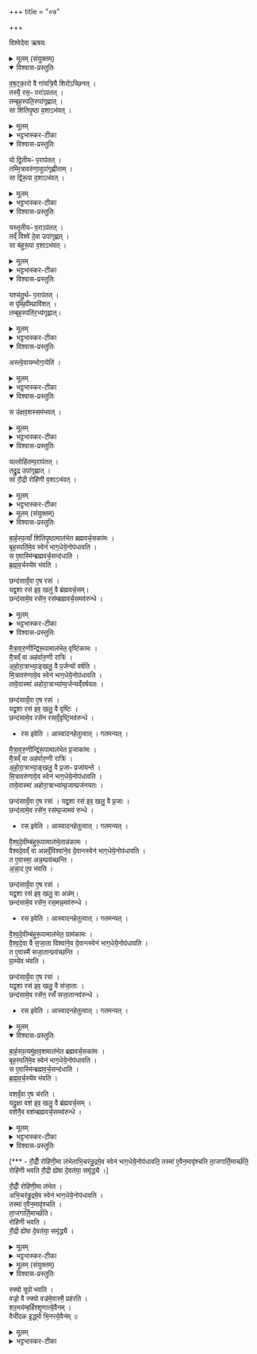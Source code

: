 +++
title = "०७"

+++

विश्वेदेवा ऋषयः


<details><summary>मूलम् (संयुक्तम्)</summary>

व॒ष॒ट्का॒रो वै गा॑यत्रि॒यै शिरो॑ऽच्छिन॒त्तस्यै॒ रस॒ᳶ परा॑ऽपत॒त्तम्बृह॒स्पति॒रुपा॑गृह्णा॒त्सा शि॑तिपृ॒ष्ठा व॒शाऽभ॑व॒द्यो द्वि॒तीयᳶ॑ प॒राप॑त॒त्तम्मि॒त्रावरु॑णा॒वुपा॑गृह्णीताँ॒ सा द्वि॑रू॒पा व॒शाऽभ॑व॒द्यस्तृ॒तीयᳶ॑ प॒राप॑त॒त्तव्ँ विश्वे॑ दे॒वा उपा॑गृह्ण॒न्त्सा ब॑हुरू॒पा व॒शाऽभ॑व॒द्यश्च॑तु॒र्थᳶ प॒राप॑त॒त्स पृ॑थि॒वीम्प्रावि॑श॒त्तम्बृह॒स्पति॑र॒भि (41)  अ॒गृ॒ह्णा॒दस्त्वे॒वायम्भोगा॒येति॒ स उ॑क्षव॒शस्सम॑भव॒द्यल्लोहि॑तम्प॒राप॑त॒त्तद्रु॒द्र उपा॑गृह्णा॒त्सा रौ॒द्री रोहि॑णी व॒शाऽभ॑वत् 
</details>

<details open><summary>विश्वास-प्रस्तुतिः</summary>

व॒ष॒ट्का॒रो वै गा॑यत्रि॒यै शिरो॑ऽच्छिनत् ।  
तस्यै॒ रस॒ᳶ परा॑ऽपतत् ।   
तम्बृह॒स्पति॒रुपा॑गृह्णात् ।  
सा शि॑तिपृ॒ष्ठा व॒शाऽभ॑वत् ।   
</details>

<details><summary>मूलम्</summary>

व॒ष॒ट्का॒रो वै गा॑यत्रि॒यै शिरो॑ऽच्छिनत् ।  
तस्यै॒ रस॒ᳶ परा॑ऽपतत् ।   
तम्बृह॒स्पति॒रुपा॑गृह्णात् ।  
सा शि॑तिपृ॒ष्ठा व॒शाऽभ॑वत् ।   
</details>

<details><summary>भट्टभास्कर-टीका</summary>

1वषट्कार इत्यादि ॥ रसः शरीरस्थं जलम् । शितिपृष्ठादिवशान्तानामुत्पत्तिरुच्यते ।
शितिपृष्ठा । उक्तमुत्तरपदप्रकृतिस्वरत्वम् ।
</details>

<details open><summary>विश्वास-प्रस्तुतिः</summary>

यो द्वि॒तीयᳶ॑ प॒राप॑तत् ।   
तम्मि॒त्रावरु॑णा॒वुपा॑गृह्णीताम् ।  
सा द्वि॑रू॒पा व॒शाऽभ॑वत् ।  
</details>

<details><summary>मूलम्</summary>

यो द्वि॒तीयᳶ॑ प॒राप॑तत् ।   
तम्मि॒त्रावरु॑णा॒वुपा॑गृह्णीताम् ।  
सा द्वि॑रू॒पा व॒शाऽभ॑वत् ।  
</details>

<details><summary>भट्टभास्कर-टीका</summary>

यो द्वितीयः परापतदिति । 'यद्वृत्तान्नित्यम्' इति निघाते प्रतिषिद्धे, 'उदात्तवता तिङा' इति समासः । द्विरूपा शुक्लकृष्णा वे[ष्णैवे]ति केचित्।
</details>

<details open><summary>विश्वास-प्रस्तुतिः</summary>

यस्तृ॒तीयᳶ॑  प॒राऽप॑तत् ।  
तव्ँ विश्वे॑ दे॒वा उपा॑गृह्णत् ।  
सा ब॑हुरू॒पा व॒शाऽभ॑वत् ।   
</details>

<details><summary>मूलम्</summary>

यस्तृ॒तीयᳶ॑  प॒राऽप॑तत् ।  
तव्ँ विश्वे॑ दे॒वा उपा॑गृह्णत् ।  
सा ब॑हुरू॒पा व॒शाऽभ॑वत् ।   
</details>

<details><summary>भट्टभास्कर-टीका</summary>

। निरुदकादित्वादुत्तरपदान्तोदात्तत्वम् । बहुरूपा । 'बहोर्नञ्वत्' इत्युत्तरपदान्तोदात्तत्वम् ।
</details>

<details open><summary>विश्वास-प्रस्तुतिः</summary>

यश्च॑तु॒र्थᳶ प॒राप॑तत् ।  
स पृ॑थि॒वीम्प्रावि॑शत् ।   
तम्बृह॒स्पति॑र॒भ्य॑गृह्णात्।  
</details>

<details><summary>मूलम्</summary>

यश्च॑तु॒र्थᳶ प॒राप॑तत् ।  
स पृ॑थि॒वीम्प्रावि॑शत् ।   
तम्बृह॒स्पति॑र॒भ्य॑गृह्णात्।  
</details>

<details><summary>भट्टभास्कर-टीका</summary>

अभ्यगृह्णादिति । निर्गमनकाल एव ग्रहणमुपग्रहणम् । निर्गत्य भूमौ प्रविष्टस्य उपरिग्रहणमभिग्रहणम् ।
</details>

<details open><summary>विश्वास-प्रस्तुतिः</summary>

अस्त्वे॒वायम्भोगा॒येति॑ ।
</details>

<details><summary>मूलम्</summary>

अस्त्वे॒वायम्भोगा॒येति॑ ।
</details>

<details><summary>भट्टभास्कर-टीका</summary>

अस्त्वेवेति । अयं मम भोगायैवास्तु वृधा भूमौ सङ्क्रान्तो मा भूदिति ।
</details>

<details open><summary>विश्वास-प्रस्तुतिः</summary>

स उ॑क्षव॒शस्सम॑भवत् ।  
</details>

<details><summary>मूलम्</summary>

स उ॑क्षव॒शस्सम॑भवत् ।  
</details>

<details><summary>भट्टभास्कर-टीका</summary>

उक्षवश इति । उक्षा चासौ वशश्चेत्युक्षवशः । यथेष्टचारी वशः । मोघरेता इत्यन्ये । प्रजननाशक्त इत्यन्ये ।
</details>

<details open><summary>विश्वास-प्रस्तुतिः</summary>

यल्लोहि॑तम्प॒राप॑तत् ।  
तद्रु॒द्र उपा॑गृह्णात् ।  
सा रौ॒द्री रोहि॑णी व॒शाऽभ॑वत् ।
</details>

<details><summary>मूलम्</summary>

यल्लोहि॑तम्प॒राप॑तत् ।  
तद्रु॒द्र उपा॑गृह्णात् ।  
सा रौ॒द्री रोहि॑णी व॒शाऽभ॑वत् ।
</details>

<details><summary>भट्टभास्कर-टीका</summary>

या गर्भं ध्वंसयन्ती स्वैरं चरति सा वशा । रोहिणी लोहितवर्णा । 'वर्णादनुदात्तात्' इति ङीप् ॥
</details>



<details><summary>मूलम् (संयुक्तम्)</summary>

बार्हस्प॒त्याँ शि॑तिपृ॒ष्ठामाल॑भेत ब्रह्मवर्च॒सका॑मो॒ बृह॒स्पति॑मे॒व स्वेन॑ भाग॒धेये॒नोप॑धावति॒ स ए॒वास्मि॑न्ब्रह्मवर्च॒सन्द॑धाति ब्रह्मवर्च॒स्ये॑व भ॑वति॒ छन्द॑साव्ँ॒वा ए॒ष रसो॒ यद्व॒शा रस॑ इव॒ खलु॑ (42)  वै ब्र॑ह्मवर्च॒सञ्छन्द॑सामे॒व रसे॑न॒ रस॑म्ब्रह्मवर्च॒समव॑रुन्धे मैत्रावरु॒णीन्द्वि॑रू॒पामाल॑भेत॒ वृष्टि॑कामो मै॒त्रव्ँ वा अह॑र्वारु॒णी रात्रि॑रहोरा॒त्राभ्या॒ङ्खलु॒ वै प॒र्जन्यो॑ वर्षति मि॒त्रावरु॑णावे॒व स्वेन॑ भाग॒धेये॒नोप॑धावति॒  तावे॒वास्मा॑ अहोरा॒त्राभ्या॑म्प॒र्जन्यव्ँ॑वर्षयत॒श्छन्द॑साव्ँ॒वा ए॒ष रसो॒ यद्व॒शा रस॑ इव॒ खलु॒ वै वृष्टि॒श्छन्द॑सामे॒व रसे॑न (43) रसव्ँ॒वृष्टि॒मव॑रुन्धे मैत्रावरु॒णीन्द्वि॑रू॒पामाल॑भेत प्र॒जाका॑मो मै॒त्रव्ँ वा अह॑र्वारु॒णी रात्रि॑रहोरा॒त्राभ्या॒ङ्खलु॒ वै प्र॒जाᳶ प्रजा॑यन्ते मि॒त्रावरु॑णावे॒व स्वेन॑ भाग॒धेये॒नोप॑धावति॒  तावे॒वास्मा॑ अहोरा॒त्राभ्या॑म्प्र॒जाम्प्रज॑नयत॒श्छन्द॑साव्ँ॒वा ए॒ष रसो॒ यद्व॒शा रस॑ इव॒ खलु॒ वै प्र॒जा छन्द॑सामे॒व रसे॑न॒ रस॑म्प्र॒जामव॑ (44) रु॒न्धे॒ वै॒श्व॒दे॒वीम्ब॑हुरू॒पामाल॑भे॒तान्न॑कामो वैश्वदे॒वव्ँ वा अन्नव्ँ॒विश्वा॑ने॒व दे॒वान्त्स्वेन॑ भाग॒धेये॒नोप॑धावति॒ त ए॒वास्मा॒ अन्न॒म्प्रय॑च्छन्त्यन्ना॒द ए॒व भ॑वति॒ छन्द॑साव्ँ॒वा ए॒ष रसो॒ यद्व॒शा रस॑ इव॒ खलु॒ वा अन्न॒ञ्छन्द॑सामे॒व रसे॑न॒ रस॒मन्न॒मव॑रुन्धे वैश्वदे॒वीम्ब॑हुरू॒पामाल॑भेत॒ ग्राम॑कामो वैश्वदे॒वा वै (45)  स॒जा॒ता विश्वा॑ने॒व दे॒वान्त्स्वेन॑ भाग॒धेये॒नोप॑धावति॒ त ए॒वास्मै॑ सजा॒तान्प्रय॑च्छन्ति ग्रा॒म्ये॑व भ॑वति॒ छन्द॑साव्ँ॒वा ए॒ष रसो॒ यद्व॒शा रस॑ इव॒ खलु॒ वै स॑जा॒ताश्छन्द॑सामे॒व रसे॑न॒ रसँ॑ सजा॒तानव॑रुन्धे बार्हस्प॒त्यमु॑क्षव॒शमाल॑भेत ब्रह्मवर्च॒सका॑मो॒ बृह॒स्पति॑मे॒व स्वेन॑ भाग॒धेये॒नोप॑धाव॒ति स ए॒वास्मि॑न्ब्रह्मवर्च॒सम् (46)  द॒धा॒ति॒ ब्र॒ह्म॒व॒र्च॒स्ये॑व भ॑वति॒ वशव्ँ॒वा ए॒ष च॑रति॒ यदु॒क्षा वश॑ इव॒ खलु॒ वै ब्र॑ह्मवर्च॒सव्ँ वशे॑नै॒व वश॑म्ब्रह्मवर्च॒समव॑रुन्धे रौ॒द्रीँ रोहि॑णी॒मा ल॑भेताभि॒चर॑न्रु॒द्रमे॒व स्वेन॑ भाग॒धेये॒नोप॑धावति॒  तस्मा॑ ए॒वैन॒मावृ॑श्चति ता॒जगार्ति॒मार्च्छ॑ति॒ रोहि॑णी भवति रौ॒द्री ह्ये॑षा दे॒वत॑या॒ समृ॑द्ध्यै 
</details>

<details open><summary>विश्वास-प्रस्तुतिः</summary>

बा॒र्ह॒स्प॒त्याँ शि॑तिपृ॒ष्ठामाल॑भेत ब्रह्मवर्च॒सका॑मः ।  
बृह॒स्पति॑मे॒व स्वेन॑ भाग॒धेये॒नोप॑धावति ।   
स ए॒वास्मि॑न्ब्रह्मवर्च॒सन्द॑धाति ।  
ब्र॒ह्म॒व॒र्चस्ये॑व भ॑वति ।   

छन्द॑साव्ँ॒वा ए॒ष रसः॑ ।  
यद्व॒शा रस॑ इव॒ खलु॑ वै ब्र॑ह्मवर्च॒सम्।  
छन्द॑सामे॒व रसे॑न॒ रस॑म्ब्रह्मवर्च॒समव॑रुन्धे ।  
</details>

<details><summary>मूलम्</summary>

बा॒र्ह॒स्प॒त्याँ शि॑तिपृ॒ष्ठामाल॑भेत ब्रह्मवर्च॒सका॑मः ।  
बृह॒स्पति॑मे॒व स्वेन॑ भाग॒धेये॒नोप॑धावति ।   
स ए॒वास्मि॑न्ब्रह्मवर्च॒सन्द॑धाति ।  
ब्र॒ह्म॒व॒र्चस्ये॑व भ॑वति ।   

छन्द॑साव्ँ॒वा ए॒ष रसः॑ ।  
यद्व॒शा रस॑ इव॒ खलु॑ वै ब्र॑ह्मवर्च॒सम्।  
छन्द॑सामे॒व रसे॑न॒ रस॑म्ब्रह्मवर्च॒समव॑रुन्धे ।  
</details>

<details><summary>भट्टभास्कर-टीका</summary>

2अथ शितिपृष्ठादीनां विधानं - बार्हस्पत्यामिति ॥ गायत्र्यास्सर्वछन्दोयोनित्वात् छन्दसामित्युक्तम् । रस इवेति । आस्वादनहेतुत्वात् । गतमन्यत् ।
</details>

<details open><summary>विश्वास-प्रस्तुतिः</summary>

मै॒त्रा॒व॒रु॒णीन्द्वि॑रू॒पामाल॑भेत॒ वृष्टि॑कामः ।  
मै॒त्रव्ँ वा अह॑र्वारु॒णी रात्रिः॑ ।  
अ॒हो॒रा॒त्राभ्या॒ङ्खलु॒ वै प॒र्जन्यो॑ वर्षति  ।  
मि॒त्रावरु॑णावे॒व स्वेन॑ भाग॒धेये॒नोप॑धावति ।   
तावे॒वास्मा॑ अहोरा॒त्राभ्या॑म्प॒र्जन्यव्ँ॑वर्षयतः ।   

छन्द॑साव्ँ॒वा ए॒ष रसः॑  ।   
यद्व॒शा रस॑ इव॒ खलु॒ वै वृष्टिः ।   
छन्द॑सामे॒व रसे॑न रसव्ँ॒वृष्टि॒मव॑रुन्धे ।   

- रस इवेति । आस्वादनहेतुत्वात् । गतमन्यत् ।

मै॒त्रा॒व॒रु॒णीन्द्वि॑रू॒पामाल॑भेत प्र॒जाका॑मः ।  
मै॒त्रव्ँ वा अह॑र्वारु॒णी रात्रिः॑ ।  
अ॒हो॒रा॒त्राभ्या॒ङ्खलु॒ वै प्र॒जाᳶ प्रजा॑यन्ते ।  
मि॒त्रावरु॑णावे॒व स्वेन॑ भाग॒धेये॒नोप॑धावति ।  
तावे॒वास्मा॑  अहोरा॒त्राभ्या॑म्प्र॒जाम्प्रज॑नयतः ।  

छन्द॑साव्ँ॒वा  ए॒ष रसः॑  ।
यद्व॒शा रस॑ इव॒ खलु॒ वै प्र॒जाः ।  
छन्द॑सामे॒व रसे॑न॒ रस॑म्प्र॒जामव॑ रुन्धे ।  

- रस इवेति । आस्वादनहेतुत्वात् । गतमन्यत् ।


वै॒श्व॒दे॒वीम्ब॑हुरू॒पामाल॑भे॒तान्न॑कामः ।  
वैश्वदे॒वव्ँ वा अन्नव्ँ॒विश्वा॑ने॒व दे॒वान्त्स्वेन॑ भाग॒धेये॒नोप॑धावति ।  
त ए॒वास्मा॒ अन्न॒म्प्रय॑च्छन्ति ।  
अ॒न्ना॒द ए॒व भ॑वति ।  

छन्द॑साव्ँ॒वा ए॒ष रसः॑ ।  
यद्व॒शा रस॑ इव॒ खलु॒ वा अन्न॑म्।  
छन्द॑सामे॒व रसे॑न॒ रस॒मन्न॒मव॑रुन्धे ।  

- रस इवेति । आस्वादनहेतुत्वात् । गतमन्यत् ।

वै॒श्व॒दे॒वीम्ब॑हुरू॒पामाल॑भेत॒ ग्राम॑कामः ।  
वै॒श्व॒दे॒वा वै स॒जा॒ता विश्वा॑ने॒व दे॒वान्त्स्वेन॑ भाग॒धेये॒नोप॑धावति ।  
त ए॒वास्मै॑ सजा॒तान्प्रय॑च्छन्ति ।  
ग्रा॒म्ये॑व भ॑वति ।  

छन्द॑साव्ँ॒वा ए॒ष  रसः॑  ।  
यद्व॒शा रस॑ इव॒ खलु॒ वै स॑जा॒ताः ।  
छन्द॑सामे॒व रसे॑न॒ रसँ॑ सजा॒तानव॑रुन्धे ।

- रस इवेति । आस्वादनहेतुत्वात् । गतमन्यत् ।
</details>

<details><summary>मूलम्</summary>

मै॒त्रा॒व॒रु॒णीन्द्वि॑रू॒पामाल॑भेत॒ वृष्टि॑कामः ।  
मै॒त्रव्ँ वा अह॑र्वारु॒णी रात्रिः॑ ।  
अ॒हो॒रा॒त्राभ्या॒ङ्खलु॒ वै प॒र्जन्यो॑ वर्षति  ।  
मि॒त्रावरु॑णावे॒व स्वेन॑ भाग॒धेये॒नोप॑धावति ।   
तावे॒वास्मा॑ अहोरा॒त्राभ्या॑म्प॒र्जन्यव्ँ॑वर्षयतः ।   

छन्द॑साव्ँ॒वा ए॒ष रसः॑  ।   
यद्व॒शा रस॑ इव॒ खलु॒ वै वृष्टिः ।   
छन्द॑सामे॒व रसे॑न रसव्ँ॒वृष्टि॒मव॑रुन्धे ।   

- रस इवेति । आस्वादनहेतुत्वात् । गतमन्यत् ।

मै॒त्रा॒व॒रु॒णीन्द्वि॑रू॒पामाल॑भेत प्र॒जाका॑मः ।  
मै॒त्रव्ँ वा अह॑र्वारु॒णी रात्रिः॑ ।  
अ॒हो॒रा॒त्राभ्या॒ङ्खलु॒ वै प्र॒जाᳶ प्रजा॑यन्ते ।  
मि॒त्रावरु॑णावे॒व स्वेन॑ भाग॒धेये॒नोप॑धावति ।  
तावे॒वास्मा॑  अहोरा॒त्राभ्या॑म्प्र॒जाम्प्रज॑नयतः ।  

छन्द॑साव्ँ॒वा  ए॒ष रसः॑  ।
यद्व॒शा रस॑ इव॒ खलु॒ वै प्र॒जाः ।  
छन्द॑सामे॒व रसे॑न॒ रस॑म्प्र॒जामव॑ रुन्धे ।  

- रस इवेति । आस्वादनहेतुत्वात् । गतमन्यत् ।


वै॒श्व॒दे॒वीम्ब॑हुरू॒पामाल॑भे॒तान्न॑कामः ।  
वैश्वदे॒वव्ँ वा अन्नव्ँ॒विश्वा॑ने॒व दे॒वान्त्स्वेन॑ भाग॒धेये॒नोप॑धावति ।  
त ए॒वास्मा॒ अन्न॒म्प्रय॑च्छन्ति ।  
अ॒न्ना॒द ए॒व भ॑वति ।  

छन्द॑साव्ँ॒वा ए॒ष रसः॑ ।  
यद्व॒शा रस॑ इव॒ खलु॒ वा अन्न॑म्।  
छन्द॑सामे॒व रसे॑न॒ रस॒मन्न॒मव॑रुन्धे ।  

- रस इवेति । आस्वादनहेतुत्वात् । गतमन्यत् ।

वै॒श्व॒दे॒वीम्ब॑हुरू॒पामाल॑भेत॒ ग्राम॑कामः ।  
वै॒श्व॒दे॒वा वै स॒जा॒ता विश्वा॑ने॒व दे॒वान्त्स्वेन॑ भाग॒धेये॒नोप॑धावति ।  
त ए॒वास्मै॑ सजा॒तान्प्रय॑च्छन्ति ।  
ग्रा॒म्ये॑व भ॑वति ।  

छन्द॑साव्ँ॒वा ए॒ष  रसः॑  ।  
यद्व॒शा रस॑ इव॒ खलु॒ वै स॑जा॒ताः ।  
छन्द॑सामे॒व रसे॑न॒ रसँ॑ सजा॒तानव॑रुन्धे ।

- रस इवेति । आस्वादनहेतुत्वात् । गतमन्यत् ।
</details>

<details open><summary>विश्वास-प्रस्तुतिः</summary>

बा॒र्ह॒स्प॒त्यमु॑क्षव॒शमाल॑भेत ब्रह्मवर्च॒सका॑मः ।   
बृह॒स्पति॑मे॒व स्वेन॑ भाग॒धेये॒नोप॑धावति ।  
स ए॒वास्मि॑न्ब्रह्मव॒र्च॒सन्द॑धाति ।  
ब्र॒ह्म॒व॒र्च॒स्ये॑व भ॑वति ।  

वशव्ँ॒वा ए॒ष च॑रति ।  
यदु॒क्षा वश॑ इव॒ खलु॒ वै ब्र॑ह्मवर्च॒सम् ।   
वशे॑नै॒व वश॑म्ब्रह्मवर्च॒समव॑रुन्धे ।
</details>

<details><summary>मूलम्</summary>

बा॒र्ह॒स्प॒त्यमु॑क्षव॒शमाल॑भेत ब्रह्मवर्च॒सका॑मः ।   
बृह॒स्पति॑मे॒व स्वेन॑ भाग॒धेये॒नोप॑धावति ।  
स ए॒वास्मि॑न्ब्रह्मव॒र्च॒सन्द॑धाति ।  
ब्र॒ह्म॒व॒र्च॒स्ये॑व भ॑वति ।  

वशव्ँ॒वा ए॒ष च॑रति ।  
यदु॒क्षा वश॑ इव॒ खलु॒ वै ब्र॑ह्मवर्च॒सम् ।   
वशे॑नै॒व वश॑म्ब्रह्मवर्च॒समव॑रुन्धे ।
</details>

<details><summary>भट्टभास्कर-टीका</summary>

वश इवेति । वश इन्द्रियसंयमः । तद्धेतुत्वात्ताच्छब्द्यम् ॥
</details>

<details open><summary>विश्वास-प्रस्तुतिः</summary>

[*** -  रौ॒द्रीँ रोहि॑णी॒मा ल॑भेताभि॒चर॑न्रु॒द्रमे॒व स्वेन॑ भाग॒धेये॒नोप॑धावति॒ तस्मा॑ ए॒वैन॒मावृ॑श्चति ता॒जगार्ति॒मार्च्छ॑ति॒ रोहि॑णी भवति रौ॒द्री ह्ये॑षा दे॒वत॑या॒ समृ॑द्ध्यै ।]

रौ॒द्रीँ रोहि॑णी॒मा ल॑भेत ।  
अभि॒चर॑न्रु॒द्रमे॒व स्वेन॑ भाग॒धेये॒नोप॑धावति ।  
तस्मा॑ ए॒वैन॒मावृ॑श्चति ।  
ता॒जगार्ति॒मार्च्छ॑ति।  
रोहि॑णी भवति ।  
रौ॒द्री ह्ये॑षा दे॒वत॑या॒ समृ॑द्ध्यै ।  
</details>

<details><summary>मूलम्</summary>

[*** -  रौ॒द्रीँ रोहि॑णी॒मा ल॑भेताभि॒चर॑न्रु॒द्रमे॒व स्वेन॑ भाग॒धेये॒नोप॑धावति॒ तस्मा॑ ए॒वैन॒मावृ॑श्चति ता॒जगार्ति॒मार्च्छ॑ति॒ रोहि॑णी भवति रौ॒द्री ह्ये॑षा दे॒वत॑या॒ समृ॑द्ध्यै ।]

रौ॒द्रीँ रोहि॑णी॒मा ल॑भेत ।  
अभि॒चर॑न्रु॒द्रमे॒व स्वेन॑ भाग॒धेये॒नोप॑धावति ।  
तस्मा॑ ए॒वैन॒मावृ॑श्चति ।  
ता॒जगार्ति॒मार्च्छ॑ति।  
रोहि॑णी भवति ।  
रौ॒द्री ह्ये॑षा दे॒वत॑या॒ समृ॑द्ध्यै ।  
</details>

<details><summary>भट्टभास्कर-टीका</summary>

3रौद्रीमित्यादि ॥ गतम् ॥
</details>



<details><summary>मूलम् (संयुक्तम्)</summary>

स्फ्यो यूपो॑ भवति॒ वज्रो॒ वै स्फ्यो वज्र॑मे॒वास्मै॒ प्रह॑रति शर॒मय॑म्ब॒र्हिश्शृ॒णात्ये॒वैनव्ँ॒ वैभी॑दक इ॒द्ध्मो भि॒नत्त्ये॒वैन॑म् ॥ (47)  
</details>

<details open><summary>विश्वास-प्रस्तुतिः</summary>

स्फ्यो यूपो॑ भवति ।  
वज्रो॒ वै स्फ्यो वज्र॑मे॒वास्मै॒ प्रह॑रति ।   
शर॒मय॑म्ब॒र्हिश्शृ॒णात्ये॒वैनम् ।  
वैभी॑दक इ॒द्ध्मो भि॒नत्त्ये॒वैन॑म् ॥
</details>

<details><summary>मूलम्</summary>

स्फ्यो यूपो॑ भवति ।  
वज्रो॒ वै स्फ्यो वज्र॑मे॒वास्मै॒ प्रह॑रति ।   
शर॒मय॑म्ब॒र्हिश्शृ॒णात्ये॒वैनम् ।  
वैभी॑दक इ॒द्ध्मो भि॒नत्त्ये॒वैन॑म् ॥
</details>

<details><summary>भट्टभास्कर-टीका</summary>

4स्फ्य इत्यादि ॥ व्याख्यातम् ॥

- स्फ्य इति ॥ स्फ्याकृतिर्यूपः कार्यः स्फ्य एव वा यूपः कार्यः । तदानीमन्येन स्फ्यकार्यं कुर्यात् ।
-  शरमयमिति । 'नित्यं वृद्धशिरादिभ्यः' इति विकारे मयट् । शरोपि पङ्कतृणविशेषः तत्पर्णमयं भवति । शॄ हिंसायाम्, 'पुंसि संज्ञायां घः' ।
-  वैभीदक इति । 'पलाशादिभ्यो वा' इत्यण् । विभीदकोऽक्षद्रुमः । विभिनत्तीति विभीदः, ततस्संज्ञायां कन्, पृषोदरादित्वाद्दीर्घत्वम् ॥

इति द्वितीये प्रथमे सप्तमोनुवाकः ॥
</details>

